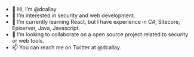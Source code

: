 - 👋 Hi, I’m @dcallay
- 👀 I’m interested in security and web development.
- 🌱 I’m currently learning React, but I have experience in C#, Sitecore, Episerver, Java, Javascript.
- 💞️ I’m looking to collaborate on a open source project related to security or web tools.
- 📫 You can reach me on Twitter at @dcallay.
